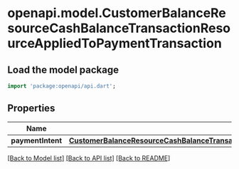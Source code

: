 # openapi.model.CustomerBalanceResourceCashBalanceTransactionResourceAppliedToPaymentTransaction

## Load the model package
```dart
import 'package:openapi/api.dart';
```

## Properties
Name | Type | Description | Notes
------------ | ------------- | ------------- | -------------
**paymentIntent** | [**CustomerBalanceResourceCashBalanceTransactionResourceAppliedToPaymentTransactionPaymentIntent**](CustomerBalanceResourceCashBalanceTransactionResourceAppliedToPaymentTransactionPaymentIntent.md) |  | 

[[Back to Model list]](../README.md#documentation-for-models) [[Back to API list]](../README.md#documentation-for-api-endpoints) [[Back to README]](../README.md)


